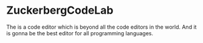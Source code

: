 # ZuckerbergCodeLab
The is a code editor which is beyond all the code editors in the world. And it is gonna be the best editor for all programming languages.  
